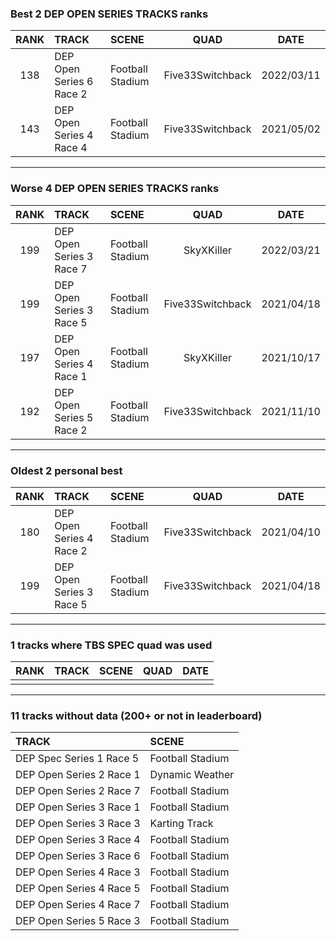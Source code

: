 ### Best 2 DEP OPEN SERIES TRACKS ranks
|RANK|TRACK|SCENE|QUAD|DATE|
|:---:|:---|:---|:---:|:---:|
|138|DEP Open Series 6 Race 2|Football Stadium|Five33Switchback|2022/03/11|
|143|DEP Open Series 4 Race 4|Football Stadium|Five33Switchback|2021/05/02|
---
### Worse 4 DEP OPEN SERIES TRACKS ranks
|RANK|TRACK|SCENE|QUAD|DATE|
|:---:|:---|:---|:---:|:---:|
|199|DEP Open Series 3 Race 7|Football Stadium|SkyXKiller|2022/03/21|
|199|DEP Open Series 3 Race 5|Football Stadium|Five33Switchback|2021/04/18|
|197|DEP Open Series 4 Race 1|Football Stadium|SkyXKiller|2021/10/17|
|192|DEP Open Series 5 Race 2|Football Stadium|Five33Switchback|2021/11/10|
---
### Oldest 2 personal best
|RANK|TRACK|SCENE|QUAD|DATE|
|:---:|:---|:---|:---:|:---:|
|180|DEP Open Series 4 Race 2|Football Stadium|Five33Switchback|2021/04/10|
|199|DEP Open Series 3 Race 5|Football Stadium|Five33Switchback|2021/04/18|
---
### 1 tracks where TBS SPEC quad was used
|RANK|TRACK|SCENE|QUAD|DATE|
|:---:|:---|:---|:---:|:---:|
||||||
---
### 11 tracks without data (200+ or not in leaderboard)
|TRACK|SCENE|
|:---|:---|
|DEP Spec Series 1 Race 5|Football Stadium|
|DEP Open Series 2 Race 1|Dynamic Weather|
|DEP Open Series 2 Race 7|Football Stadium|
|DEP Open Series 3 Race 1|Football Stadium|
|DEP Open Series 3 Race 3|Karting Track|
|DEP Open Series 3 Race 4|Football Stadium|
|DEP Open Series 3 Race 6|Football Stadium|
|DEP Open Series 4 Race 3|Football Stadium|
|DEP Open Series 4 Race 5|Football Stadium|
|DEP Open Series 4 Race 7|Football Stadium|
|DEP Open Series 5 Race 3|Football Stadium|
